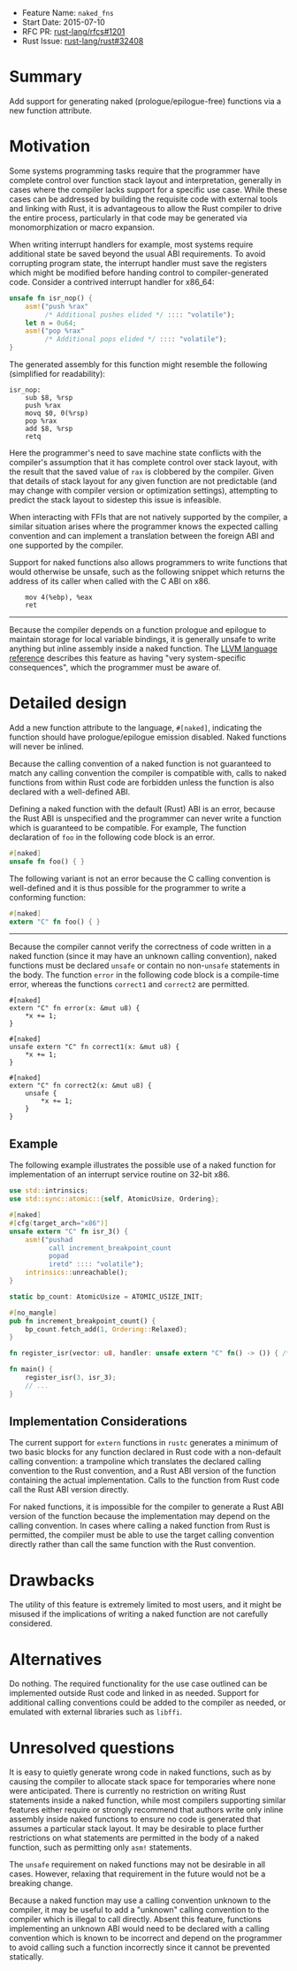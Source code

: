- Feature Name: `naked_fns`
- Start Date: 2015-07-10
- RFC PR: [rust-lang/rfcs#1201](https://github.com/rust-lang/rfcs/pull/1201)
- Rust Issue: [rust-lang/rust#32408](https://github.com/rust-lang/rust/issues/32408)

# Summary

Add support for generating naked (prologue/epilogue-free) functions via a new
function attribute.

# Motivation

Some systems programming tasks require that the programmer have complete control
over function stack layout and interpretation, generally in cases where the
compiler lacks support for a specific use case. While these cases can be
addressed by building the requisite code with external tools and linking with
Rust, it is advantageous to allow the Rust compiler to drive the entire process,
particularly in that code may be generated via monomorphization or macro
expansion.

When writing interrupt handlers for example, most systems require additional
state be saved beyond the usual ABI requirements.  To avoid corrupting program
state, the interrupt handler must save the registers which might be modified
before handing control to compiler-generated code. Consider a contrived
interrupt handler for x86\_64:

```rust
unsafe fn isr_nop() {
    asm!("push %rax"
         /* Additional pushes elided */ :::: "volatile");
    let n = 0u64;
    asm!("pop %rax"
         /* Additional pops elided */ :::: "volatile");
}
```

The generated assembly for this function might resemble the following
(simplified for readability):

```x86
isr_nop:
    sub $8, %rsp
    push %rax
    movq $0, 0(%rsp)
    pop %rax
    add $8, %rsp
    retq
```

Here the programmer's need to save machine state conflicts with the compiler's
assumption that it has complete control over stack layout, with the result that
the saved value of `rax` is clobbered by the compiler. Given that details of
stack layout for any given function are not predictable (and may change with
compiler version or optimization settings), attempting to predict the stack
layout to sidestep this issue is infeasible.

When interacting with FFIs that are not natively supported by the compiler,
a similar situation arises where the programmer knows the expected calling
convention and can implement a translation between the foreign ABI and one
supported by the compiler.

Support for naked functions also allows programmers to write functions that
would otherwise be unsafe, such as the following snippet which returns the
address of its caller when called with the C ABI on x86.

```
    mov 4(%ebp), %eax
    ret
```

---

Because the compiler depends on a function prologue and epilogue to maintain
storage for local variable bindings, it is generally unsafe to write anything
but inline assembly inside a naked function.  The [LLVM language
reference](http://llvm.org/docs/LangRef.html#function-attributes) describes this
feature as having "very system-specific consequences", which the programmer must
be aware of.

# Detailed design

Add a new function attribute to the language, `#[naked]`, indicating the
function should have prologue/epilogue emission disabled. Naked functions
will never be inlined.

Because the calling convention of a naked function is not guaranteed to match
any calling convention the compiler is compatible with, calls to naked functions
from within Rust code are forbidden unless the function is also declared with
a well-defined ABI.

Defining a naked function with the default (Rust) ABI is an error, because the
Rust ABI is unspecified and the programmer can never write a function which is
guaranteed to be compatible. For example, The function declaration of `foo` in
the following code block is an error.

```rust
#[naked]
unsafe fn foo() { }
```

The following variant is not an error because the C calling convention is
well-defined and it is thus possible for the programmer to write a conforming
function:

```rust
#[naked]
extern "C" fn foo() { }
```

---

Because the compiler cannot verify the correctness of code written in a naked
function (since it may have an unknown calling convention), naked functions must
be declared `unsafe` or contain no non-`unsafe` statements in the body. The
function `error` in the following code block is a compile-time error, whereas
the functions `correct1` and `correct2` are permitted.

```
#[naked]
extern "C" fn error(x: &mut u8) {
    *x += 1;
}

#[naked]
unsafe extern "C" fn correct1(x: &mut u8) {
    *x += 1;
}

#[naked]
extern "C" fn correct2(x: &mut u8) {
    unsafe {
        *x += 1;
    }
}
```

## Example

The following example illustrates the possible use of a naked function for
implementation of an interrupt service routine on 32-bit x86.

```rust
use std::intrinsics;
use std::sync::atomic::{self, AtomicUsize, Ordering};

#[naked]
#[cfg(target_arch="x86")]
unsafe extern "C" fn isr_3() {
    asm!("pushad
          call increment_breakpoint_count
          popad
          iretd" :::: "volatile");
    intrinsics::unreachable();
}

static bp_count: AtomicUsize = ATOMIC_USIZE_INIT;

#[no_mangle]
pub fn increment_breakpoint_count() {
    bp_count.fetch_add(1, Ordering::Relaxed);
}

fn register_isr(vector: u8, handler: unsafe extern "C" fn() -> ()) { /* ... */ }

fn main() {
    register_isr(3, isr_3);
    // ...
}
```

## Implementation Considerations

The current support for `extern` functions in `rustc` generates a minimum of two
basic blocks for any function declared in Rust code with a non-default calling
convention: a trampoline which translates the declared calling convention to the
Rust convention, and a Rust ABI version of the function containing the actual
implementation. Calls to the function from Rust code call the Rust ABI version
directly.

For naked functions, it is impossible for the compiler to generate a Rust ABI
version of the function because the implementation may depend on the calling
convention. In cases where calling a naked function from Rust is permitted, the
compiler must be able to use the target calling convention directly rather than
call the same function with the Rust convention.

# Drawbacks

The utility of this feature is extremely limited to most users, and it might be
misused if the implications of writing a naked function are not carefully
considered.

# Alternatives

Do nothing. The required functionality for the use case outlined can be
implemented outside Rust code and linked in as needed. Support for additional
calling conventions could be added to the compiler as needed, or emulated with
external libraries such as `libffi`.

# Unresolved questions

It is easy to quietly generate wrong code in naked functions, such as by causing
the compiler to allocate stack space for temporaries where none were
anticipated. There is currently no restriction on writing Rust statements inside
a naked function, while most compilers supporting similar features either
require or strongly recommend that authors write only inline assembly inside
naked functions to ensure no code is generated that assumes a particular stack
layout. It may be desirable to place further restrictions on what statements are
permitted in the body of a naked function, such as permitting only `asm!`
statements.

The `unsafe` requirement on naked functions may not be desirable in all cases.
However, relaxing that requirement in the future would not be a breaking change.

Because a naked function may use a calling convention unknown to the compiler,
it may be useful to add a "unknown" calling convention to the compiler which is
illegal to call directly. Absent this feature, functions implementing an unknown
ABI would need to be declared with a calling convention which is known to be
incorrect and depend on the programmer to avoid calling such a function
incorrectly since it cannot be prevented statically.
